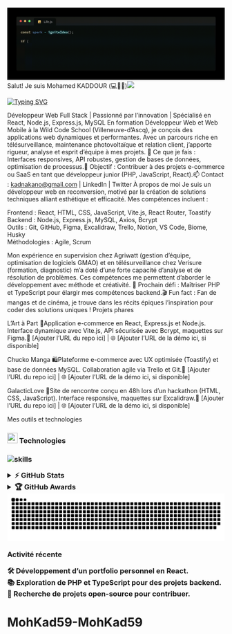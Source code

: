 ![Coding Gif](https://github.com/m-mdy-m/m-mdy-m/blob/main/Life.js.gif)
Salut! Je suis Mohamed KADDOUR (💻💜🚀)![](https://user-images.githubusercontent.com/18350557/176309783-0785949b-9127-417c-8b55-ab5a4333674e.gif)

[![Typing SVG](https://readme-typing-svg.demolab.com?font=Playwrite+England+SemiJoine&pause=1000&color=D32BFFB3&center=faux&vCenter=faux&repeat=vrai&random=faux&width=435&lines=%5BStagiaire%5D%F0%9F%A7%91%E2%80%8D%F0%9F%92%BB;%5BWild+Code+School%5D%F0%9F%8F%AB;%5B%F0%9F%A4%96AI%7C%E2%9B%93%EF%B8%8FWeb3%5D%F0%9F%92%9C)](https://git.io/typing-svg)

Développeur Web Full Stack | Passionné par l’innovation | Spécialisé en React, Node.js, Express.js, MySQL
En formation Développeur Web et Web Mobile à la Wild Code School (Villeneuve-d’Ascq), je conçois des applications web dynamiques et performantes. Avec un parcours riche en télésurveillance, maintenance photovoltaïque et relation client, j’apporte rigueur, analyse et esprit d’équipe à mes projets.
🌟 Ce que je fais : Interfaces responsives, API robustes, gestion de bases de données, optimisation de processus.🚀 Objectif : Contribuer à des projets e-commerce ou SaaS en tant que développeur junior (PHP, JavaScript, React).📫 Contact : kadnakano@gmail.com | LinkedIn | Twitter
À propos de moi
Je suis un développeur web en reconversion, motivé par la création de solutions techniques alliant esthétique et efficacité. Mes compétences incluent :  

Frontend : React, HTML, CSS, JavaScript, Vite.js, React Router, Toastify  
Backend : Node.js, Express.js, MySQL, Axios, Bcrypt  
Outils : Git, GitHub, Figma, Excalidraw, Trello, Notion, VS Code, Biome, Husky  
Méthodologies : Agile, Scrum

Mon expérience en supervision chez Agriwatt (gestion d’équipe, optimisation de logiciels GMAO) et en télésurveillance chez Verisure (formation, diagnostic) m’a doté d’une forte capacité d’analyse et de résolution de problèmes. Ces compétences me permettent d’aborder le développement avec méthode et créativité.
🎯 Prochain défi : Maîtriser PHP et TypeScript pour élargir mes compétences backend.🎬 Fun fact : Fan de mangas et de cinéma, je trouve dans les récits épiques l’inspiration pour coder des solutions uniques !
Projets phares

L’Art à Part 🛒Application e-commerce en React, Express.js et Node.js. Interface dynamique avec Vite.js, API sécurisée avec Bcrypt, maquettes sur Figma.🔗 [Ajouter l’URL du repo ici] | 🌐 [Ajouter l’URL de la démo ici, si disponible]

Chucko Manga 🛍️Plateforme e-commerce avec UX optimisée (Toastify) et base de données MySQL. Collaboration agile via Trello et Git.🔗 [Ajouter l’URL du repo ici] | 🌐 [Ajouter l’URL de la démo ici, si disponible]

GalacticLove 💫Site de rencontre conçu en 48h lors d’un hackathon (HTML, CSS, JavaScript). Interface responsive, maquettes sur Excalidraw.🔗 [Ajouter l’URL du repo ici] | 🌐 [Ajouter l’URL de la démo ici, si disponible]


Mes outils et technologies

<h3><img src="https://media2.giphy.com/media/QssGEmpkyEOhBCb7e1/giphy.gif?cid=ecf05e47a0n3gi1bfqntqmob8g9aid1oyj2wr3ds3mg700bl&rid=giphy.gif" width="24" height="24"/> Technologies<h3/>

![skills](https://skillicons.dev/icons?i=html,css,tailwindcss,js,lua,react,nextjs,figma,vscode,apple,github,threejs,discord,nodejs,express,php,mysql,mongodb,supabase,git,vite&theme=dark)

<details>
<summary>⚡ <b>GitHub Stats</b></summary>

<p align="center">
    <img src="https://github-readme-streak-stats.herokuapp.com/?user=MohKad59&theme=radical&border=7F3FBF&background=0D1117" alt="MohKad59 Streak" />
</p>

<p align="center">
    <a href="https://github.com/MohKad59">
        <img alt="MohKad59 Github Stats" src="https://denvercoder1-github-readme-stats.vercel.app/api?username=MohKad59&show_icons=true&count_private=true&theme=radical&border=7F3FBF&background=0D1117" height="192px" />
    </a>
    <a href="https://github.com/MohKad59">
        <img alt="MohKad59 Top Languages" src="https://denvercoder1-github-readme-stats.vercel.app/api/top-langs/?username=MohKad59&langs_count=8&layout=compact&theme=radical&border=7F3FBF&background=0D1117" height="192px" />
    </a>
</p>

<p align="center">
    <img src="https://github-readme-activity-graph.vercel.app/graph?username=MohKad59&custom_title=MohKad59%20GitHub%20Activity%20Graph&theme=radical&border=7F3FBF&background=0D1117&color=7F3FBF&line=7F3FBF&point=7F3FBF&area_color=FFFFFF&title_color=FFFFFF&area=true" alt="MohKad59 Activity Graph" />
</p>
</details>

<details>
<summary>🏆 <b>GitHub Awards</b></summary>

<p align="center">
    <img src="https://github-profile-trophy.vercel.app/?username=MohKad59&theme=radical&no-frame=true&margin-w=15" alt="MohKad59 Trophies" />
</p>
</details>

<img src="https://raw.githubusercontent.com/Devtrotter/Devtrotter/57d797287a1541c51be8dbcd2e1f621af6b55f88/Images/snake.svg" style="background:#161b22;">

Activité récente

🛠️ Développement d’un portfolio personnel en React.  
📚 Exploration de PHP et TypeScript pour des projets backend.  
🤝 Recherche de projets open-source pour contribuer.


# MohKad59-MohKad59
